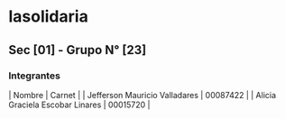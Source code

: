 # lasolidaria

## Sec [01] - Grupo N° [23]

### Integrantes

| Nombre        | Carnet        |
| Jefferson Mauricio Valladares | 00087422 |
| Alicia Graciela Escobar Linares | 00015720 |

